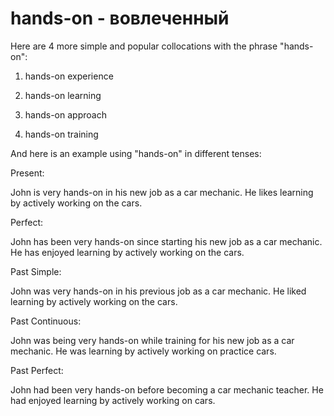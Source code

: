 # hands-on - вовлеченный

Here are 4 more simple and popular collocations with the phrase "hands-on":

1. hands-on experience

2. hands-on learning

3. hands-on approach

4. hands-on training

And here is an example using "hands-on" in different tenses:

Present:

John is very hands-on in his new job as a car mechanic. He likes learning by actively working on the cars.

Perfect:

John has been very hands-on since starting his new job as a car mechanic. He has enjoyed learning by actively working on the cars.

Past Simple:

John was very hands-on in his previous job as a car mechanic. He liked learning by actively working on the cars.

Past Continuous:

John was being very hands-on while training for his new job as a car mechanic. He was learning by actively working on practice cars.

Past Perfect:

John had been very hands-on before becoming a car mechanic teacher. He had enjoyed learning by actively working on cars.
